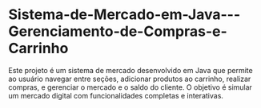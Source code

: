 # Sistema-de-Mercado-em-Java---Gerenciamento-de-Compras-e-Carrinho
Este projeto é um sistema de mercado desenvolvido em Java que permite ao usuário navegar entre seções, adicionar produtos ao carrinho, realizar compras, e gerenciar o mercado e o saldo do cliente. O objetivo é simular um mercado digital com funcionalidades completas e interativas.
